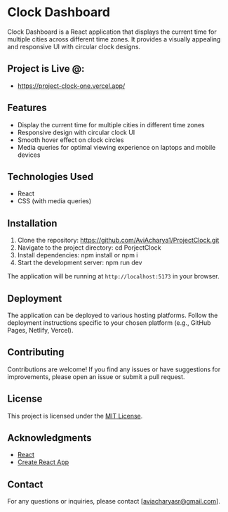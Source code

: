 # Clock Dashboard

 Clock Dashboard is a React application that displays the current time for multiple cities across different time zones. It provides a visually appealing and responsive UI with circular clock designs.

## Project is Live @:

- https://project-clock-one.vercel.app/
  
## Features

- Display the current time for multiple cities in different time zones
- Responsive design with circular clock UI
- Smooth hover effect on clock circles
- Media queries for optimal viewing experience on laptops and mobile devices

## Technologies Used

- React
- CSS (with media queries)

## Installation

1. Clone the repository: https://github.com/AviAcharya1/ProjectClock.git
2. Navigate to the project directory: cd PorjectClock
3. Install dependencies: npm install or npm i
4. Start the development server: npm run dev

The application will be running at `http://localhost:5173` in your browser.

## Deployment

The application can be deployed to various hosting platforms. Follow the deployment instructions specific to your chosen platform (e.g., GitHub Pages, Netlify, Vercel).

## Contributing

Contributions are welcome! If you find any issues or have suggestions for improvements, please open an issue or submit a pull request.

## License

This project is licensed under the [MIT License](LICENSE).

## Acknowledgments

- [React](https://reactjs.org/)
- [Create React App](https://create-react-app.dev/)

## Contact

For any questions or inquiries, please contact [aviacharyasr@gmail.com].
   

